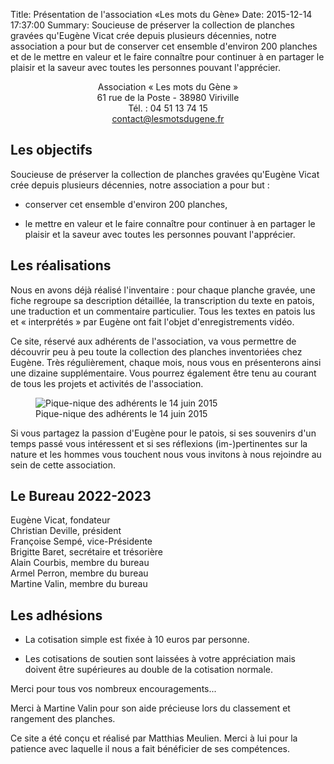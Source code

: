 Title: Présentation de l'association «Les mots du Gène»
Date: 2015-12-14 17:37:00
Summary: Soucieuse de préserver la collection de planches gravées
    qu'Eugène Vicat crée depuis plusieurs décennies, notre association
    a pour but de conserver cet ensemble d'environ 200 planches et de
    le mettre en valeur et le faire connaître pour continuer à en
    partager le plaisir et la saveur avec toutes les personnes pouvant
    l'apprécier.


<p style="text-align: center;">
  Association « Les mots du Gène »<br>
  61 rue de la Poste - 38980 Viriville<br>
  Tél. : 04 51 13 74 15<br>
  <a href="mailto:contact@lesmotsdugene.fr">contact@lesmotsdugene.fr</a>
</p>

## Les objectifs

Soucieuse de préserver la collection de planches gravées qu'Eugène
Vicat crée depuis plusieurs décennies, notre association a pour but :

- conserver cet ensemble d'environ 200 planches,

- le mettre en valeur et le faire connaître pour continuer à en
  partager le plaisir et la saveur avec toutes les personnes pouvant
  l'apprécier.

## Les réalisations

Nous en avons déjà réalisé l'inventaire : pour chaque planche gravée,
une fiche regroupe sa description détaillée, la transcription du texte
en patois, une traduction et un commentaire particulier. Tous les
textes en patois lus et « interprétés » par Eugène ont fait l'objet
d'enregistrements vidéo.

Ce site, réservé aux adhérents de l'association, va vous permettre de
découvrir peu à peu toute la collection des planches inventoriées chez
Eugène. Très régulièrement, chaque mois, nous vous en présenterons
ainsi une dizaine supplémentaire. Vous pourrez également être tenu au
courant de tous les projets et activités de l'association.

<figure class="image-block" style="float: center;">
  <img alt="Pique-nique des adhérents le 14 juin 2015" src="{static}/images/assemblee_pique-nique.png">
  <figcaption style="max-width: 579px">Pique-nique des adhérents le 14 juin 2015</figcaption>
</figure>

Si vous partagez la passion d'Eugène pour le patois, si ses souvenirs
d'un temps passé vous intéressent et si ses réflexions
(im-)pertinentes sur la nature et les hommes vous touchent nous vous
invitons à nous rejoindre au sein de cette association.

## Le Bureau 2022-2023

<p>
    Eugène Vicat, fondateur<br>
    Christian Deville, président<br>
    Françoise Sempé, vice-Présidente<br>
    Brigitte Baret, secrétaire et trésorière<br>
    Alain Courbis, membre du bureau<br>
    Armel Perron, membre du bureau<br>
    Martine Valin, membre du bureau<br>
</p>

## Les adhésions

- La cotisation simple est fixée à 10 euros par personne.

- Les cotisations de soutien sont laissées à votre appréciation mais
  doivent être supérieures au double de la cotisation normale.

Merci pour tous vos nombreux encouragements...

Merci à Martine Valin pour son aide précieuse lors du classement et
rangement des planches.

Ce site a été conçu et réalisé par Matthias Meulien. Merci à lui pour
la patience avec laquelle il nous a fait bénéficier de ses
compétences.
